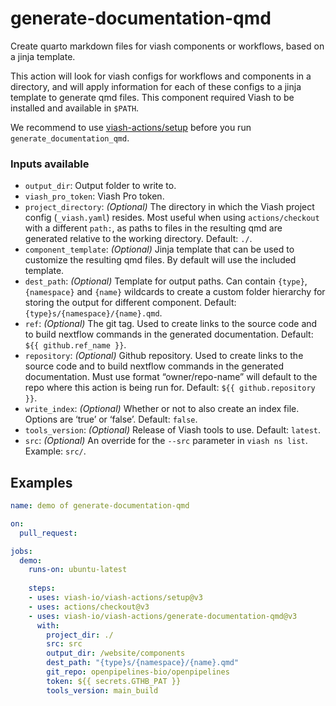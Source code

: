 # generate-documentation-qmd

Create quarto markdown files for viash components or workflows, based on
a jinja template.

This action will look for viash configs for workflows and components in
a directory, and will apply information for each of these configs to a
jinja template to generate qmd files. This component required Viash to
be installed and available in `$PATH`.

We recommend to use
[viash-actions/setup](https://github.com/viash-io/viash-actions/tree/main/setup)
before you run `generate_documentation_qmd`.

### Inputs available

- `output_dir`: Output folder to write to.
- `viash_pro_token`: Viash Pro token.
- `project_directory`: *(Optional)* The directory in which the Viash
  project config (`_viash.yaml`) resides. Most useful when using
  `actions/checkout` with a different `path:`, as paths to files in the
  resulting qmd are generated relative to the working directory.
  Default: `./`.
- `component_template`: *(Optional)* Jinja template that can be used to
  customize the resulting qmd files. By default will use the included
  template.
- `dest_path`: *(Optional)* Template for output paths. Can contain
  `{type}`, `{namespace}` and `{name}` wildcards to create a custom
  folder hierarchy for storing the output for different component.
  Default: `{type}s/{namespace}/{name}.qmd`.
- `ref`: *(Optional)* The git tag. Used to create links to the source
  code and to build nextflow commands in the generated documentation.
  Default: `${{ github.ref_name }}`.
- `repository`: *(Optional)* Github repository. Used to create links to
  the source code and to build nextflow commands in the generated
  documentation. Must use format “owner/repo-name” will default to the
  repo where this action is being run for. Default:
  `${{ github.repository }}`.
- `write_index`: *(Optional)* Whether or not to also create an index
  file. Options are ‘true’ or ‘false’. Default: `false`.
- `tools_version`: *(Optional)* Release of Viash tools to use. Default:
  `latest`.
- `src`: *(Optional)* An override for the `--src` parameter in
  `viash ns list`. Example: `src/`.

## Examples

``` yaml
name: demo of generate-documentation-qmd

on:
  pull_request:

jobs:
  demo:
    runs-on: ubuntu-latest
    
    steps:
    - uses: viash-io/viash-actions/setup@v3
    - uses: actions/checkout@v3
    - uses: viash-io/viash-actions/generate-documentation-qmd@v3
      with:
        project_dir: ./
        src: src
        output_dir: /website/components
        dest_path: "{type}s/{namespace}/{name}.qmd"
        git_repo: openpipelines-bio/openpipelines
        token: ${{ secrets.GTHB_PAT }}
        tools_version: main_build
```
